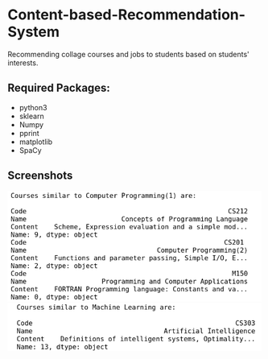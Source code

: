 # Content-based-Recommendation-System
Recommending collage courses and jobs to students based on students' interests.

## Required Packages:
- python3
- sklearn
- Numpy
- pprint
- matplotlib
- SpaCy

## Screenshots

![alt text](./Screenshots/1.png)
![alt text](./Screenshots/2.png)



